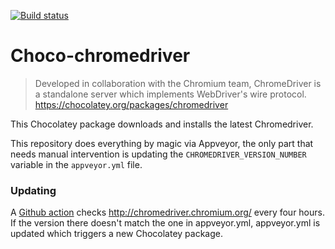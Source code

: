 [![Build status](https://ci.appveyor.com/api/projects/status/c8sb6egibl30iaya?svg=true)](https://ci.appveyor.com/project/yetanotherchris/choco-chromedriver)

# Choco-chromedriver

> Developed in collaboration with the Chromium team, ChromeDriver is a standalone server which implements WebDriver's wire protocol.
> https://chocolatey.org/packages/chromedriver

This Chocolatey package downloads and installs the latest Chromedriver.

This repository does everything by magic via Appveyor, the only part that needs manual intervention is updating the `CHROMEDRIVER_VERSION_NUMBER` variable in the `appveyor.yml` file.

### Updating

A [Github action](https://github.com/yetanotherchris/Choco-chromedriver/blob/master/.github/workflows/main.yml#L9) checks http://chromedriver.chromium.org/ every four hours. If the version there doesn't match the one in appveyor.yml, appveyor.yml is updated which triggers a new Chocolatey package.
